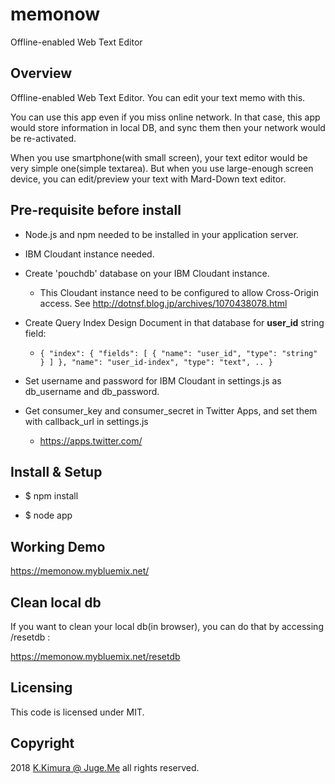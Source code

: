 # memonow

Offline-enabled Web Text Editor

## Overview

Offline-enabled Web Text Editor. You can edit your text memo with this. 

You can use this app even if you miss online network. In that case, this app would store information in local DB, and sync them then your network would be re-activated.

When you use smartphone(with small screen), your text editor would be very simple one(simple textarea). But when you use large-enough screen device, you can edit/preview your text with Mard-Down text editor.


## Pre-requisite before install

- Node.js and npm needed to be installed in your application server.

- IBM Cloudant instance needed.

- Create 'pouchdb' database on your IBM Cloudant instance.

    - This Cloudant instance need to be configured to allow Cross-Origin access. See http://dotnsf.blog.jp/archives/1070438078.html

- Create Query Index Design Document in that database for **user_id** string field:

    - ``{ "index": { "fields": [ { "name": "user_id", "type": "string" } ] }, "name": "user_id-index", "type": "text", .. }``

- Set username and password for IBM Cloudant in settings.js as db_username and db_password.

- Get consumer_key and consumer_secret in Twitter Apps, and set them with callback_url in settings.js

    - https://apps.twitter.com/


## Install & Setup

- $ npm install

- $ node app


## Working Demo

https://memonow.mybluemix.net/


## Clean local db

If you want to clean your local db(in browser), you can do that by accessing /resetdb :

https://memonow.mybluemix.net/resetdb


## Licensing

This code is licensed under MIT.

## Copyright

2018 [K.Kimura @ Juge.Me](https://github.com/dotnsf) all rights reserved.

